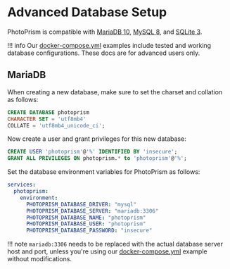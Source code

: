 # Advanced Database Setup

PhotoPrism is compatible with [MariaDB 10](https://mariadb.org/),
[MySQL 8](https://www.mysql.com/), and [SQLite 3](https://www.sqlite.org/).

!!! info
    Our [docker-compose.yml](https://dl.photoprism.org/docker/) examples include
    tested and working database configurations. These docs are for advanced users only.

## MariaDB ##

When creating a new database, make sure to set the charset and collation as follows:

```sql
CREATE DATABASE photoprism
CHARACTER SET = 'utf8mb4'
COLLATE = 'utf8mb4_unicode_ci';
```

Now create a user and grant privileges for this new database:

```sql
CREATE USER 'photoprism'@'%' IDENTIFIED BY 'insecure';
GRANT ALL PRIVILEGES ON photoprism.* to 'photoprism'@'%';
```

Set the database environment variables for PhotoPrism as follows:

```yaml
services:
  photoprism:
    environment:
      PHOTOPRISM_DATABASE_DRIVER: "mysql"
      PHOTOPRISM_DATABASE_SERVER: "mariadb:3306"
      PHOTOPRISM_DATABASE_NAME: "photoprism"
      PHOTOPRISM_DATABASE_USER: "photoprism"
      PHOTOPRISM_DATABASE_PASSWORD: "insecure"
```

!!! note
    `mariadb:3306` needs to be replaced with the actual database server host and port, 
    unless you're using our [docker-compose.yml](https://dl.photoprism.org/docker/docker-compose.yml)
    example without modifications.